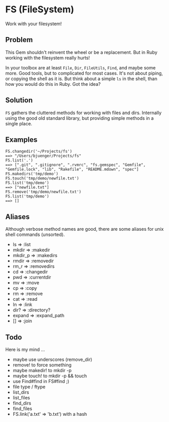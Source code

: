 # FS (FileSystem)

Work with your filesystem!

## Problem

This Gem shouldn't reinvent the wheel or be a replacement.
But in Ruby working with the filesystem really hurts!

In your toolbox are at least `File`, `Dir`, `FileUtils`, `Find`, and maybe some more.
Good tools, but to complicated for most cases.
It's not about piping, or copying the shell as it is.
But think about a simple `ls` in the shell, than how you would do this in Ruby.
Got the idea?

## Solution

`FS` gathers the cluttered methods for working with files and dirs. Internally
using the good old standard library, but providing simple methods in a single place.

## Examples

    FS.changedir('~/Projects/fs')
    ==> "/Users/bjuenger/Projects/fs"
    FS.list('.')
    ==> [".git", ".gitignore", ".rvmrc", "fs.gemspec", "Gemfile", "Gemfile.lock", "lib", "Rakefile", "README.mdown", "spec"]
    FS.makedirs('tmp/demo')
    FS.touch('tmp/demo/newfile.txt')
    FS.list('tmp/demo')
    ==> ["newfile.txt"]
    FS.remove('tmp/demo/newfile.txt')
    FS.list('tmp/demo')
    ==> []

## Aliases

Although verbose method names are good, there are some aliases for unix shell
commands (unsorted).

- ls      => :list
- mkdir   => :makedir
- mkdir_p => :makedirs
- rmdir   => :removedir
- rm_r    => :removedirs
- cd      => :changedir
- pwd     => :currentdir
- mv      => :move
- cp      => :copy
- rm      => :remove
- cat     => :read
- ln      => :link
- dir?    => :directory?
- expand  => :expand_path
- []      => :join

## Todo

Here is my mind …

- maybe use underscores (remove_dir)
- remove! to force something
- maybe makedir! to mkdir -p
- maybe touch! to mkdir -p && touch
- use Find#find in FS#find ;)
- file type / ftype
- list_dirs
- list_files
- find_dirs
- find_files
- FS.link('a.txt' => 'b.txt') with a hash
